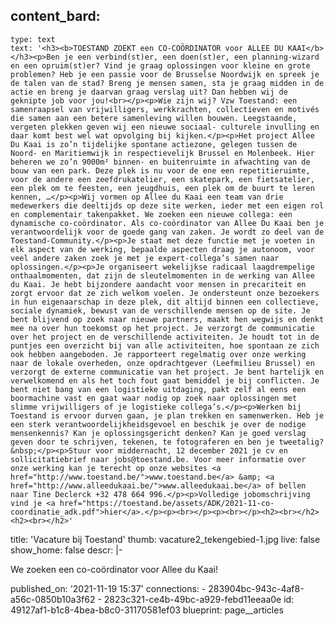 content_bard:
  -
    type: text
    text: '<h3><b>TOESTAND ZOEKT een CO-COÖRDINATOR voor ALLEE DU KAAI</b></h3><p>Ben je een verbind(st)er, een doen(st)er, een planning-wizard en een opruim(st)er? Vind je graag oplossingen voor kleine en grote problemen? Heb je een passie voor de Brusselse Noordwijk en spreek je de talen van de stad? Breng je mensen samen, sta je graag midden in de actie en breng je daarvan graag verslag uit? Dan hebben wij de geknipte job voor jou!<br></p><p>Wie zijn wij? Vzw Toestand: een samenraapsel van vrijwilligers, werkkrachten, collectieven en motivés die samen aan een betere samenleving willen bouwen. Leegstaande, vergeten plekken geven wij een nieuwe sociaal- culturele invulling en daar komt best wel wat opvolging bij kijken.</p><p>Het project Allee Du Kaai is zo’n tijdelijke spontane actiezone, gelegen tussen de Noord- en Maritiemwijk in respectievelijk Brussel en Molenbeek. Hier beheren we zo’n 9000m² binnen- en buitenruimte in afwachting van de bouw van een park. Deze plek is nu voor de ene een repetitieruimte, voor de andere een zeefdrukatelier, een skatepark, een fietsatelier, een plek om te feesten, een jeugdhuis, een plek om de buurt te leren kennen, …</p><p>Wij vormen op Allee du Kaai een team van drie medewerkers die deeltijds op deze site werken, ieder met een eigen rol en complementair takenpakket. We zoeken een nieuwe collega: een dynamische co-coördinator. Als co-coördinator van Allee Du Kaai ben je verantwoordelijk voor de goede gang van zaken. Je wordt zo deel van de Toestand-Community.</p><p>Je staat met deze functie met je voeten in elk aspect van de werking, bepaalde aspecten draag je autonoom, voor veel andere zaken zoek je met je expert-collega’s samen naar oplossingen.</p><p>Je organiseert wekelijkse radicaal laagdrempelige onthaalmomenten, dat zijn de sleutelmomenten in de werking van Allee du Kaai. Je hebt bijzondere aandacht voor mensen in precariteit en zorgt ervoor dat ze zich welkom voelen. Je ondersteunt onze bezoekers in hun eigenaarschap in deze plek, dit altijd binnen een collectieve, sociale dynamiek, bewust van de verschillende mensen op de site. Je bent blijvend op zoek naar nieuwe partners, maakt hen wegwijs en denkt mee na over hun toekomst op het project. Je verzorgt de communicatie over het project en de verschillende activiteiten. Je houdt tot in de puntjes een overzicht bij van alle activiteiten, hoe spontaan ze zich ook hebben aangeboden. Je rapporteert regelmatig over onze werking naar de lokale overheden, onze opdrachtgever (Leefmilieu Brussel) en verzorgt de externe communicatie van het project. Je bent hartelijk en verwelkomend en als het toch fout gaat bemiddel je bij conflicten. Je bent niet bang van een logistieke uitdaging, pakt zelf al eens een boormachine vast en gaat waar nodig op zoek naar oplossingen met slimme vrijwilligers of je logistieke collega’s.</p><p>Werken bij Toestand is ervoor durven gaan, je plan trekken en samenwerken. Heb je een sterk verantwoordelijkheidsgevoel en beschik je over de nodige mensenkennis? Kan je oplossingsgericht denken? Kan je goed verslag geven door te schrijven, tekenen, te fotograferen en ben je tweetalig?&nbsp;</p><p>Stuur voor middernacht, 12 december 2021 je cv en sollicitatiebrief naar jobs@toestand.be. Voor meer informatie over onze werking kan je terecht op onze websites <a href="http://www.toestand.be/">www.toestand.be</a> &amp; <a href="http://www.alleedukaai.be/">www.alleedukaai.be</a> of bellen naar Tine Declerck +32 478 664 996.</p><p>Volledige jobomschrijving vind je <a href="https://toestand.be/assets/ADK/2021-11-co-coordinatie_adk.pdf">hier</a>.</p><p><br></p><p><br></p><h2><br></h2><h2><br></h2>'
title: 'Vacature bij Toestand'
thumb: vacature2_tekengebied-1.jpg
live: false
show_home: false
descr: |-
  <p>We zoeken een co-coördinator voor Allee du Kaai!
  </p>
published_on: '2021-11-19 15:37'
connections:
  - 283904bc-943c-4af8-a56c-0850b10a3f62
  - 2823c321-ce4b-49bc-a929-febd11eeaa0e
id: 49127af1-b1c8-4bea-b8c0-31170581ef03
blueprint: page__articles
